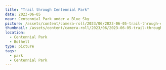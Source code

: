 ```yaml
---
title: "Trail through Centennial Park"
date: 2023-06-05
near: Centennial Park under a Blue Sky
picture: /assets/content/camera-roll/2023/06/2023-06-05-trail-through-centennial-park/20230605_003843088_iOS.jpg
thumbnail: /assets/content/camera-roll/2023/06/2023-06-05-trail-through-centennial-park/20230605_003843088_iOS-thumbnail.jpg
location:
  - Centennial Park
  - Bothell
type: picture
tags:
  - park
  - Centennial Park
---
```

